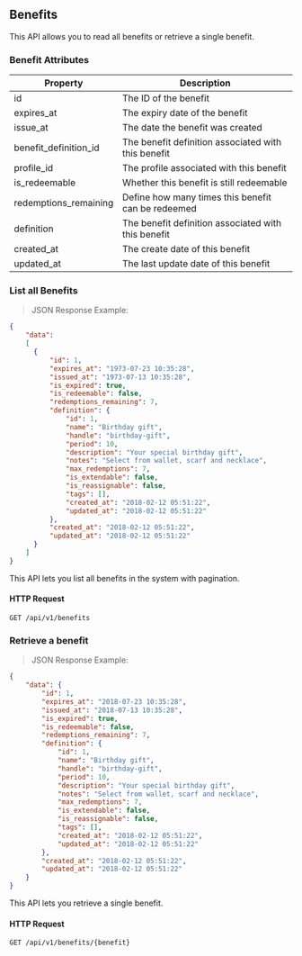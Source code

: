## Benefits

This API allows you to read all benefits or retrieve a single benefit.

### Benefit Attributes

| Property             | Description                                          |
|-----------------------|-----------------------------------------------------|
| id                    | The ID of the benefit                               |
| expires_at            | The expiry date of the benefit                      |
| issue_at              | The date the benefit was created                    |
| benefit_definition_id | The benefit definition associated with this benefit |
| profile_id            | The profile associated with this benefit            |
| is_redeemable         | Whether this benefit is still redeemable            |
| redemptions_remaining | Define how many times this benefit can be redeemed  |
| definition            | The benefit definition associated with this benefit |
| created_at            | The create date of this benefit                     |
| updated_at            | The last update date of this benefit                |



### List all Benefits

> JSON Response Example:
                
```json
{
    "data": 
    [
      {
          "id": 1,
          "expires_at": "1973-07-23 10:35:28",
          "issued_at": "1973-07-13 10:35:28",
          "is_expired": true,
          "is_redeemable": false,
          "redemptions_remaining": 7,
          "definition": {
              "id": 1,
              "name": "Birthday gift",
              "handle": "birthday-gift",
              "period": 10,
              "description": "Your special birthday gift",
              "notes": "Select from wallet, scarf and necklace",
              "max_redemptions": 7,
              "is_extendable": false,
              "is_reassignable": false,
              "tags": [],
              "created_at": "2018-02-12 05:51:22",
              "updated_at": "2018-02-12 05:51:22"
          },
          "created_at": "2018-02-12 05:51:22",
          "updated_at": "2018-02-12 05:51:22"
      }
    ]
}
```

This API lets you list all benefits in the system with pagination.

#### HTTP Request

`GET /api/v1/benefits`



### Retrieve a benefit

> JSON Response Example:
                
```json
{
    "data": {
        "id": 1,
        "expires_at": "2018-07-23 10:35:28",
        "issued_at": "2018-07-13 10:35:28",
        "is_expired": true,
        "is_redeemable": false,
        "redemptions_remaining": 7,
        "definition": {
            "id": 1,
            "name": "Birthday gift",
            "handle": "birthday-gift",
            "period": 10,
            "description": "Your special birthday gift",
            "notes": "Select from wallet, scarf and necklace",
            "max_redemptions": 7,
            "is_extendable": false,
            "is_reassignable": false,
            "tags": [],
            "created_at": "2018-02-12 05:51:22",
            "updated_at": "2018-02-12 05:51:22"
        },
        "created_at": "2018-02-12 05:51:22",
        "updated_at": "2018-02-12 05:51:22"
    }
}
```

This API lets you retrieve a single benefit.

#### HTTP Request

`GET /api/v1/benefits/{benefit}`
